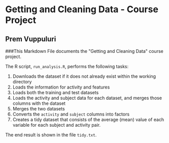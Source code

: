 # Getting and Cleaning Data - Course Project
## Prem Vuppuluri

###This Markdown File documents the "Getting and Cleaning Data" course project.

The R script, `run_analysis.R`, performs the following tasks:

1. Downloads the dataset if it does not already exist within the working directory
2. Loads the information for activity and features
3. Loads both the training and test datasets
4. Loads the activity and subject data for each dataset, and merges those
   columns with the dataset
5. Merges the two datasets
6. Converts the `activity` and `subject` columns into factors
7. Creates a tidy dataset that consists of the average (mean) value of each
   variable for each subject and activity pair.

The end result is shown in the file `tidy.txt`.